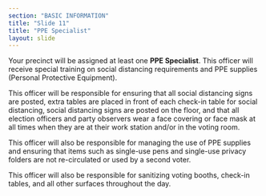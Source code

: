 ```yaml
---
section: "BASIC INFORMATION"
title: "Slide 11"
title: "PPE Specialist"
layout: slide
---
```


Your precinct will be assigned at least one **PPE Specialist**. This officer will receive special training on social distancing requirements and PPE supplies (Personal Protective Equipment).

This officer will be responsible for ensuring that all social distancing signs are posted, extra tables are placed in front of each check-in table for social distancing, social distancing signs are posted on the floor, and that all election officers and party observers wear a face covering or face mask at all times when they are at their work station and/or in the voting room.

This officer will also be responsible for managing the use of PPE supplies and ensuring that items such as single-use pens and single-use privacy folders are not re-circulated or used by a second voter.

This officer will also be responsible for sanitizing voting booths, check-in tables, and all other surfaces throughout the day.

